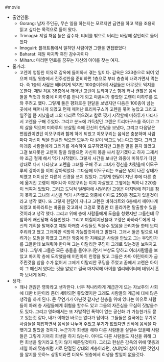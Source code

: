 #movie 
- 출연인물:
    - Gorang: 남자 주인공, 무슨 일을 하는지는 모르지만 금연을 하고 책을 조용히 읽고 싶다는 목적으로 들어 왔다.
    - Trimagsi: 제일 처음 늙은 감수자, 티비를 밖으로 버리는 바람에 살인죄로 들어왔다
    - Imoguiri: 플래트폼에서 일하던 사람이면 그랜을 면접봤었다
    - Baharat: 제일 마지막 흑인 감수자이다
    - Miharu: 마리렌 먼로를 꿈꾸는 자신의 아이를 찾는 여자.
- 줄거리:
    - 고렌이 엉뚱한 이유로 감옥에 들어와서 겪는 일이다. 감옥은 333층으로 되여 있으며 제일 윗층에서 진주성찬을 준비하면 1층으로 부터 층층히 내려가면서 먹는다. 즉 1층의 사람은 배터지게 먹지만 100층이하의 사람들은 아무것도 먹지를 못한다. 제일 처음 38층에서 깨어난 고렌이 트리마구스 함께 꽤나 괜찮은 음식들을 먹엇과 와중에 미하루를 만나게 되고 마음씨가 좋았던 고렌이 미하루를 도와 주려고 했다. 그렇게 둘은 평화로운 한달을 보냈지만 다음은 100층이 넘는 곳에서 꺠어나게 되였고 먼제 깨어난 트리마구스가 고렌을 묶어 놓았고 그리고 일주일 쯤 지났을떄 그의 다리르 먹으려고 칼로 찢기 시작할때 미하루가 나타나서 고렌을 구해 주었다. 그리고 분노에 가득찼던 고렌은 트리마구스를 죽이고 그의 살을 먹으며 미하루의 보살핌 속에 간신히 한달을 보냈다, 그리고 다음달은 면접관이였던 이모구리와 함께 하게 되였고 이모구리는 음식은 충분하며 사람마다 자신이 먹을 만큼만 먹으면 모두가 다 같이 먹고도 남는다고 했다. 그러고 아래층 사람들에게 그러기를 계속하여 요구하였지만 그들은 말을 듣지 않았고 그걸 보다못한 고렌이 말을 않들으면 자신이 똥을 싸서 갈기겠다고 하자 그제서야 조금 절제 해서 먹기 시작했다. 그렇게 시간을 보내던 와중에 미하루가 다친 상태로 다시 나타났고 고렌을 그녀를 구해 주고 그녀가 정신을 차렸을때 이모구루의 강아지를 이미 잡아먹었다. 그다음에 이모구리는 조금은 넊이 나간 상태가 되였고 더이상은 다른데 신경을 쓰지 않았다. 그렇게 한달이 지난 후에 다른 층에 옮겨진 고렝이 깨어나자 이모구리는 이지 자살했고 그옆에는 떡하니 220층이 씌여져 있었다. 그리고 도덕적 딜레마에 시달리던 고렝은 마지막에 허기를 참지 못하고 그녀의 시신을 먹기 시작했고 와중에 아마도 250층 정도가 있을것이라고 생각 했다. 또 그렇게 한달이 지나고 고렌은 바하라트와 6층에서 깨여나게 되였고 바하라트는 바줄을 갖고와서 그걸로 몇층만 더 올라가면 탈출할수 있을 것이라고 생각 했다. 그리고 위에 층에 사람들에게 도움을 청했지만 그들한테 무참하게 배신당해 죽을번했다. 그리고 며칠이지났을때 고렝은 바하라트에게 자신의 계획을 말해주고 제일 아래층 사람들도 먹을수 있음을 관리자들 한테 보여주리라고 했고 그래야만 석방이 가능할것이라고 말했다. 그래서 둘은 밑으로 내려가는 모험을 하였고 그러던 와중에 한 지혜로운 사람을 만났고 그는 무엇인가를 그들한테 보여줘야 한다며 그는 이탈리안 푸딩이 그래로 있는것을 보여자고 했다. 그렇게 그들은 모든 층들을 돌아다니면서 부상도 당하고 여러사람들을 보았고 마지막 층에 도착했을때 어린아이 한명을 봤고 그들은 차마 어린아이가 굼주린것을 참을 수가 없어서 그에게 이탈리안 푸딩을 주었고 꿈에서 고렌은 아이야 그 메신저 였다는 것을 알았고 결국 마지막에 아이를 엘리베이터에 태워서 혼자 보내게 된다.
- 생각:
    - 꽤나 괜찮은 영화라고 생각한다. 너무 적나라하게 계급관게 또는 자보주의 사회에 대한 비판이라 좀더 세련되면 좋았겠지만 그래도 사람들의 계급에 대해 많은 생각을 하게 된다. 큰 무언가가 아닌것 같지만 한층을 위에 있다는 이유로 사람들이 아래 층 사람들에게 휘협을 할수도 있고 그들의 자존심을 무심히 짓밟을수도 있다. 그리고 영화에서는 또 자발적인 폭력이 없는 공산화 가 가능한가도 묻고 있는것 같다, 내가 이해한 바로는 없다가 답이다. 그들둘은 결국에는 무기로 사람들을 제압하면서 음식을 나누어 주었고 무기가 없었다면 진작에 음식을 다뺏기고 말았을 것이다. 누군가가 희생을 해야 다른 사람들을 살릴수 있을때 사람들은 그렇게 기꺼히 희생을 하지 않는다. 아마도 다른 사람들도 자신을 위해 그런 희생을 할거라고 믿지 않기 때문일것이다. 그리고 현실은 감옥의 위에 몇층과 제일 아래 몇층처럼 서로 단절된 상태의 계층이라면, 상대방의 삶이 어떤 것인지를 알지를 못하느 상황이라면 더욱도 윗층에서 희생을 할일이 없을것다.
